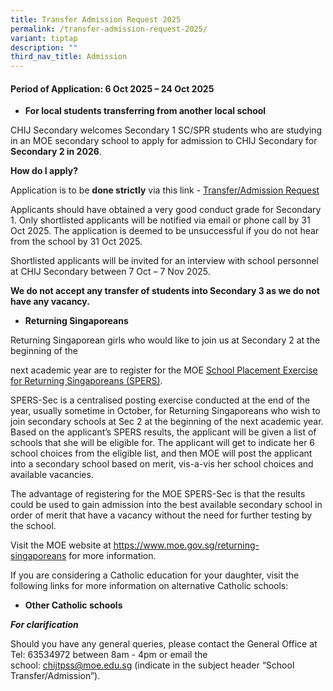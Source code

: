 ```yaml
---
title: Transfer Admission Request 2025
permalink: /transfer-admission-request-2025/
variant: tiptap
description: ""
third_nav_title: Admission
---
```

<h4><strong>Period of Application: 6 Oct 2025 – 24 Oct 2025</strong></h4>
<ul data-tight="true" class="tight">
<li>
<p><strong>For local students transferring from another local school</strong>
</p>
</li>
</ul>
<p>CHIJ Secondary welcomes Secondary 1 SC/SPR students who are studying in
an MOE secondary school to apply for admission to CHIJ Secondary for <strong>Secondary 2 in 2026</strong>.</p>
<p><strong>How do I apply?</strong>
</p>
<p>Application is to be <strong>done strictly</strong> via this link - <a href="https://form.gov.sg/686f58d492dde1cf03485c8f" rel="noopener nofollow" target="_blank">Transfer/Admission Request</a>
</p>
<p>Applicants should have obtained a very good conduct grade for Secondary
1. Only shortlisted applicants will be notified via email or phone call
by 31 Oct 2025. The application is deemed to be unsuccessful if you do
not hear from the school by 31 Oct 2025.</p>
<p>Shortlisted applicants will be invited for an interview with school personnel
at CHIJ Secondary between 7 Oct – 7 Nov 2025.</p>
<p><strong>We do not accept any transfer of students into Secondary 3 as we do not have any vacancy.</strong>
</p>
<ul data-tight="true" class="tight">
<li>
<p><strong>Returning Singaporeans</strong>
</p>
</li>
</ul>
<p>Returning Singaporean girls who would like to join us at Secondary 2 at
the beginning of the</p>
<p>next academic year are to register for the MOE&nbsp;<a href="https://www.moe.gov.sg/returning-singaporeans" rel="noopener nofollow" target="_blank">School Placement Exercise for Returning Singaporeans (SPERS)</a>.</p>
<p>SPERS-Sec is a centralised posting exercise conducted at the end of the
year, usually sometime in October, for Returning Singaporeans who wish
to join secondary schools at Sec 2 at the beginning of the next academic
year. Based on the applicant’s SPERS results, the applicant will be given
a list of schools that she will be eligible for. The applicant will get
to indicate her 6 school choices from the eligible list, and then MOE will
post the applicant into a secondary school based on merit, vis-a-vis her
school choices and available vacancies.</p>
<p>The advantage of registering for the MOE SPERS-Sec is that the results
could be used to gain admission into the best available secondary school
in order of merit that have a vacancy without the need for further testing
by the school.</p>
<p>Visit the MOE website at&nbsp;<a href="https://www.moe.gov.sg/returning-singaporeans" rel="noopener noreferrer nofollow" target="_blank">https://www.moe.gov.sg/returning-singaporeans</a>&nbsp;for
more information.</p>
<p>If you are considering a Catholic education for your daughter, visit the
following links for more information on alternative Catholic schools:</p>
<ul data-tight="true" class="tight">
<li>
<p><strong>Other Catholic schools</strong>
</p>
</li>
</ul>
<p><strong><em>For clarification</em></strong>
</p>
<p>Should you have any general queries, please contact the General Office
at Tel: 63534972 between 8am - 4pm or email the school:&nbsp;<a href="mailto:chijtpss@moe.edu.sg" rel="noopener noreferrer nofollow" target="_blank">chijtpss@moe.edu.sg</a>&nbsp;(indicate
in the subject header “School Transfer/Admission”).</p>